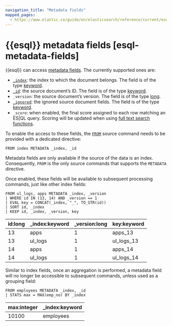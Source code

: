 ```yaml
---
navigation_title: "Metadata fields"
mapped_pages:
  - https://www.elastic.co/guide/en/elasticsearch/reference/current/esql-metadata-fields.html
---
```


# {{esql}} metadata fields [esql-metadata-fields]


{{esql}} can access [metadata fields](/reference/elasticsearch/mapping-reference/document-metadata-fields.md). The currently supported ones are:

* [`_index`](/reference/elasticsearch/mapping-reference/mapping-index-field.md): the index to which the document belongs. The field is of the type [keyword](/reference/elasticsearch/mapping-reference/keyword.md).
* [`_id`](/reference/elasticsearch/mapping-reference/mapping-id-field.md): the source document’s ID. The field is of the type [keyword](/reference/elasticsearch/mapping-reference/keyword.md).
* `_version`: the source document’s version. The field is of the type [long](/reference/elasticsearch/mapping-reference/number.md).
* [`_ignored`](/reference/elasticsearch/mapping-reference/mapping-ignored-field.md): the ignored source document fields. The field is of the type [keyword](/reference/elasticsearch/mapping-reference/keyword.md).
* `_score`: when enabled, the final score assigned to each row matching an ES|QL query. Scoring will be updated when using [full text search functions](/reference/query-languages/esql/esql-functions-operators.md#esql-search-functions).

To enable the access to these fields, the [`FROM`](/reference/query-languages/esql/esql-commands.md#esql-from) source command needs to be provided with a dedicated directive:

```esql
FROM index METADATA _index, _id
```

Metadata fields are only available if the source of the data is an index. Consequently, `FROM` is the only source commands that supports the `METADATA` directive.

Once enabled, these fields will be available to subsequent processing commands, just like other index fields:

```esql
FROM ul_logs, apps METADATA _index, _version
| WHERE id IN (13, 14) AND _version == 1
| EVAL key = CONCAT(_index, "_", TO_STR(id))
| SORT id, _index
| KEEP id, _index, _version, key
```

| id:long | _index:keyword | _version:long | key:keyword |
| --- | --- | --- | --- |
| 13 | apps | 1 | apps_13 |
| 13 | ul_logs | 1 | ul_logs_13 |
| 14 | apps | 1 | apps_14 |
| 14 | ul_logs | 1 | ul_logs_14 |

Similar to index fields, once an aggregation is performed, a metadata field will no longer be accessible to subsequent commands, unless used as a grouping field:

```esql
FROM employees METADATA _index, _id
| STATS max = MAX(emp_no) BY _index
```

| max:integer | _index:keyword |
| --- | --- |
| 10100 | employees |

